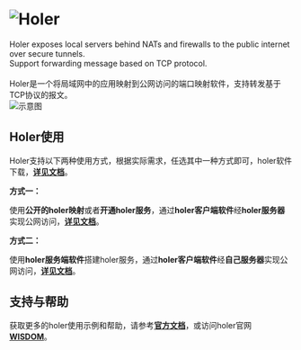 # ![Holer](http://blog.wdom.net/upload/2019/11/v3sonj7kuogp1orspp1ek7t4jt.png)

Holer exposes local servers behind NATs and firewalls to the public internet over secure tunnels. <br/>
Support forwarding message based on TCP protocol.<br/><br/>
Holer是一个将局域网中的应用映射到公网访问的端口映射软件，支持转发基于TCP协议的报文。<br/>
![示意图](https://github.com/wisdom-projects/holer/blob/8d7794f500cfc2cc33702f92983d1674dab4917e/Image/demo.png)

## Holer使用

Holer支持以下两种使用方式，根据实际需求，任选其中一种方式即可，holer软件下载，[**详见文档**](https://github.com/wisdom-projects/holer/releases)。

**方式一：**

使用**公开的holer映射**或者**开通holer服务**，通过**holer客户端软件**经**holer服务器**实现公网访问，[**详见文档**](https://github.com/wisdom-projects/holer-client)。

**方式二：**

使用**holer服务端软件**搭建holer服务，通过**holer客户端软件**经**自己服务器**实现公网访问，[**详见文档**](https://github.com/wisdom-projects/holer-server)。

## 支持与帮助

获取更多的holer使用示例和帮助，请参考[**官方文档**](http://blog.wdom.net)，或访问holer官网[**WISDOM**](http://wdom.net)。
